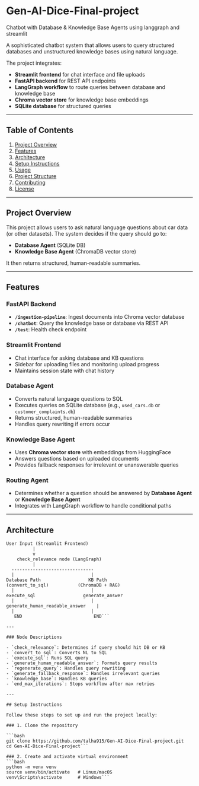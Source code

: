 # Gen-AI-Dice-Final-project
Chatbot with Database &amp; Knowledge Base Agents using langgraph and streamlit

A sophisticated chatbot system that allows users to query structured databases and unstructured knowledge bases using natural language.  

The project integrates:

- **Streamlit frontend** for chat interface and file uploads  
- **FastAPI backend** for REST API endpoints  
- **LangGraph workflow** to route queries between database and knowledge base  
- **Chroma vector store** for knowledge base embeddings  
- **SQLite database** for structured queries  

---

## Table of Contents

1. [Project Overview](#project-overview)  
2. [Features](#features)  
3. [Architecture](#architecture)  
4. [Setup Instructions](#setup-instructions)  
5. [Usage](#usage)  
6. [Project Structure](#project-structure)  
7. [Contributing](#contributing)  
8. [License](#license)  

---

## Project Overview

This project allows users to ask natural language questions about car data (or other datasets). The system decides if the query should go to:

- **Database Agent** (SQLite DB)  
- **Knowledge Base Agent** (ChromaDB vector store)  

It then returns structured, human-readable summaries.  

---

## Features

### FastAPI Backend

- **`/ingestion-pipeline`**: Ingest documents into Chroma vector database  
- **`/chatbot`**: Query the knowledge base or database via REST API  
- **`/test`**: Health check endpoint  

### Streamlit Frontend

- Chat interface for asking database and KB questions  
- Sidebar for uploading files and monitoring upload progress  
- Maintains session state with chat history  

### Database Agent

- Converts natural language questions to SQL  
- Executes queries on SQLite database (e.g., `used_cars.db` or `customer_complaints.db`)  
- Returns structured, human-readable summaries  
- Handles query rewriting if errors occur  

### Knowledge Base Agent

- Uses **Chroma vector store** with embeddings from HuggingFace  
- Answers questions based on uploaded documents  
- Provides fallback responses for irrelevant or unanswerable queries  

### Routing Agent

- Determines whether a question should be answered by **Database Agent** or **Knowledge Base Agent**  
- Integrates with LangGraph workflow to handle conditional paths  

---

## Architecture

```text
User Input (Streamlit Frontend)
          |
          v
    check_relevance node (LangGraph)
          |
  -------------------------------
  |                             |
Database Path                  KB Path
(convert_to_sql)           (ChromaDB + RAG)
  |                             |
execute_sql                  generate_answer
  |                             |
generate_human_readable_answer    |
  |                             |
   END                           END```

---

### Node Descriptions

- `check_relevance`: Determines if query should hit DB or KB
- `convert_to_sql`: Converts NL to SQL
- `execute_sql`: Runs SQL query
- `generate_human_readable_answer`: Formats query results
- `regenerate_query`: Handles query rewriting
- `generate_fallback_response`: Handles irrelevant queries
- `knowledge_base`: Handles KB queries
- `end_max_iterations`: Stops workflow after max retries

---

## Setup Instructions

Follow these steps to set up and run the project locally:

### 1. Clone the repository

```bash
git clone https://github.com/talha915/Gen-AI-Dice-Final-project.git
cd Gen-AI-Dice-Final-project```

### 2. Create and activate virtual environment
```bash
python -m venv venv
source venv/bin/activate   # Linux/macOS
venv\Scripts\activate      # Windows```